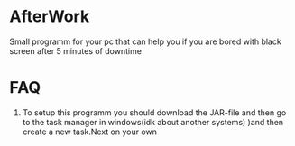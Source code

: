 # AfterWork
Small programm for your pc that can help you if you are bored with black screen after 5 minutes of downtime



# FAQ
1. To setup this programm you should download the JAR-file and then go to the task manager in windows(idk about another systems) )and then create a new task.Next on your own

